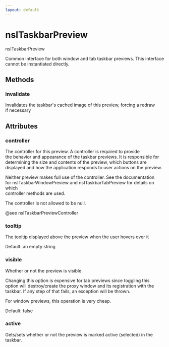 ```yaml
---
layout: default
---
```


# nsITaskbarPreview #
  
nsITaskbarPreview  
  
Common interface for both window and tab taskbar previews. This interface  
cannot be instantiated directly.  
  
  

## Methods ##

### invalidate ###
  
Invalidates the taskbar's cached image of this preview, forcing a redraw  
if necessary  
  

## Attributes ##

### controller ###
  
The controller for this preview. A controller is required to provide  
the behavior and appearance of the taskbar previews. It is responsible for  
determining the size and contents of the preview, which buttons are  
displayed and how the application responds to user actions on the preview.  
  
Neither preview makes full use of the controller. See the documentation  
for nsITaskbarWindowPreview and nsITaskbarTabPreview for details on which  
controller methods are used.  
  
The controller is not allowed to be null.  
  
@see nsITaskbarPreviewController  
  

### tooltip ###
  
The tooltip displayed above the preview when the user hovers over it  
  
Default: an empty string  
  

### visible ###
  
Whether or not the preview is visible.  
  
Changing this option is expensive for tab previews since toggling this  
option will destroy/create the proxy window and its registration with the  
taskbar. If any step of that fails, an exception will be thrown.  
  
For window previews, this operation is very cheap.  
  
Default: false  
  

### active ###
  
Gets/sets whether or not the preview is marked active (selected) in the  
taskbar.  
  
